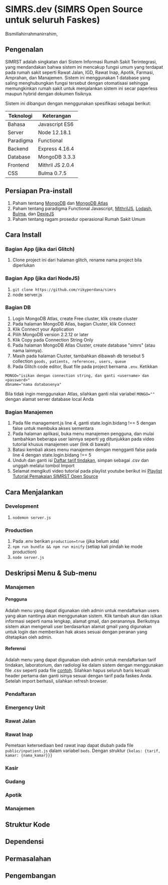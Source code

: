 # SIMRS.dev (SIMRS Open Source untuk seluruh Faskes)

Bismillahirrahmanirrahim,
## Pengenalan
SIMRST adalah singkatan dari Sistem Informasi Rumah Sakit Terintegrasi, yang mendandakan bahwa sistem ini mencakup fungsi umum yang terdapat pada rumah sakit seperti Rawat Jalan, IGD, Rawat Inap, Apotik, Farmasi, Amprahan, dan Manajemen. Sistem ini menggunakan 1 database yang saling menghubungkan fungsi tersebut dengan otomatisasi sehingga memungkinkan rumah sakit untuk menjalankan sistem ini secar paperless maupun hybrid dengan dokumen fisiknya.

Sistem ini dibangun dengan menggunakan spesifikasi sebagai berikut:

|Teknologi|Keterangan|
|--|--|
|Bahasa|Javascript ES6|
|Server|Node 12.18.1|
|Paradigma|Functional|
|Backend|Express 4.16.4|
|Database|MongoDB 3.3.3|
|Frontend|Mithril JS 2.0.4|
|CSS|Bulma 0.7.5|

## Persiapan Pra-install
1. Paham tentang [MongoDB](https://docs.mongodb.com/) dan [MongoDB Atlas](https://www.mongodb.com/cloud/atlas)
2. Paham tentang paradigma Functional Javascript, [MithrilJS](https://mithril.js.org/), [Lodash](https://lodash.com/docs/4.17.15), [Bulma](https://bulma.io/), dan [DexieJS](https://dexie.org/)
3. Paham tentang ragam prosedur operasional Rumah Sakit Umum

## Cara Install
### Bagian App (jika dari Glitch)
1. Clone project ini dari halaman glitch, rename nama project bila diperlukan

### Bagian App (jika dari NodeJS)
1. `git clone https://github.com/rikyperdana/simrs`
2. node server.js

### Bagian DB
1. Login MongoDB Atlas, create Free cluster, klik create cluster
2. Pada halaman MongoDB Atlas, bagian Cluster, klik Connect
3. Klik Connect your Application
4. Pilih MongoDB version 2.2.12 or later
5. Klik Copy pada Connection String Only
6. Pada halaman MongoDB Atlas Cluster, create database "simrs" (atau nama lainnya).
7. Masih pada halaman Cluster, tambahkan dibawah db tersebut 5 collection
    `goods, patients, references, users, queue`
8. Pada Glitch code editor, Buat file pada project bernama `.env`. Ketikkan
```
MONGO="isikan dengan connection string, dan ganti <username> dan <password>"
dbname="nama databasenya"
```
Bila tidak ingin menggunakan Atlas, silahkan ganti nilai variabel `MONGO=""`
dengan alamat server database local Anda

### Bagian Manajemen
1. Pada file management.js line 4, ganti state.login.bidang !== 5 dengan false untuk membuka akses sementara
2. Pada halaman aplikasi, buka menu manajemen pengguna, dan mulai tambahkan beberapa user lainnya seperti yg ditunjukkan pada video tutorial khusus manajemen user (link di bawah)
3. Batasi kembali akses menu manajemen dengan mengganti false pada line 4 dengan state.login.bidang !== 5
4. Unduh dan ganti isi [Daftar tarif tindakan](https://docs.google.com/spreadsheets/d/1jtkgvq5SgWsljqtk0ZxkPW4fV-eZlAy5EjkzU41flSQ/edit?usp=sharing), simpan sebagai .csv dan unggah melalui tombol Import
5. Selamat mengikuti video tutorial pada playlist youtube berikut ini [Playlist Tutorial Pemakaian SIMRST Open Source](https://www.youtube.com/playlist?list=PL4oE8OvUySlyfGzQTu8kN9sPWWfcn_wSZ)

## Cara Menjalankan
### Development
1. `nodemon server.js`
### Production
1. Pada .env berikan `production=true` (jika belum ada)
2. `npm run bundle && npm run minify` (setiap kali pindah ke mode production)
3. `node server.js`

## Deskripsi Menu & Sub-menu

### Manajemen
#### Pengguna
Adalah menu yang dapat digunakan oleh admin untuk mendaftarkan users yang akan nantinya akan menggunakan sistem. Klik tambah akun dan isikan informasi seperti nama lengkap, alamat gmail, dan peranannya. Berikutnya sistem akan mengenali user berdasarkan alamat gmail yang digunakan untuk login dan memberikan hak akses sesuai dengan peranan yang ditetapkan oleh admin.
#### Referensi
Adalah menu yang dapat digunakan oleh admin untuk mendaftarkan tarif tindakan, laboratorium, dan radiologi ke dalam sistem dengan menggunakan file .csv seperti pada file [contoh](https://drive.google.com/open?id=1jtkgvq5SgWsljqtk0ZxkPW4fV-eZlAy5EjkzU41flSQ). Silahkan hapus seluruh baris kecuali header pertama dan ganti isinya sesuai dengan tarif pada faskes Anda. Setelah import berhasil, silahkan refresh browser.
### Pendaftaran
### Emergency Unit
### Rawat Jalan
### Rawat Inap
Pemetaan ketersediaan bed rawat inap dapat diubah pada file `public/inpatient.js` dalam variabel `beds`. Dengan struktur `{kelas: {tarif, kamar: {nama_kamar}}}`
### Kasir
### Gudang
### Apotik
### Manajemen

## Struktur Kode
## Dependensi
## Permasalahan
## Pengembangan
